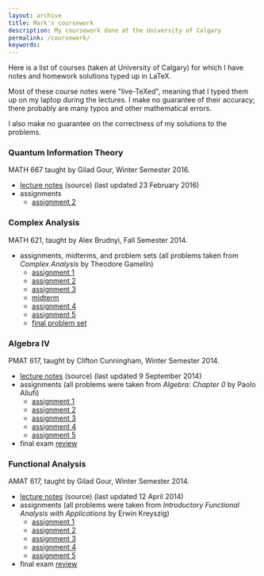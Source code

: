 ```yaml
---
layout: archive
title: Mark's coursework
description: My coursework done at the University of Calgary
permalink: /coursework/
keywords:
---
```




Here is a list of courses (taken at University of Calgary) for which I have notes and homework solutions typed up in LaTeX.

Most of these course notes were "live-TeXed", meaning that I typed them up on my laptop during the lectures. I make no guarantee of their accuracy; there probably are many typos and other mathematical errors.

I also make no guarantee on the correctness of my solutions to the problems.

###  Quantum Information Theory
MATH 667 taught by Gilad Gour, Winter Semester 2016.
- [lecture notes](/coursework/QI/QI_main.pdf) (source) (last updated 23 February 2016)
- assignments
  - [assignment 2](/coursework/QI/QI_HW2.pdf)


###  Complex Analysis
MATH 621, taught by Alex Brudnyi, Fall Semester 2014.
- assignments, midterms, and problem sets (all problems taken from *Complex Analysis* by Theodore Gamelin)
  - [assignment 1](/coursework/CompAna/ComplexAnalysis_Quiz1.pdf)
  - [assignment 2](/coursework/CompAna/ComplexAnalysis_Quiz2.pdf)
  - [assignment 3](/coursework/CompAna/ComplexAnalysis_Quiz3.pdf)
  - [midterm](/coursework/CompAna/ComplexAnalysis_midterm.pdf)
  - [assignment 4](/coursework/CompAna/ComplexAnalysis_Quiz4.pdf)
  - [assignment 5](/coursework/CompAna/ComplexAnalysis_Quiz5.pdf)
  - [final problem set](/coursework/CompAna/ComplexAnalysis_ProblemSet.pdf)


###  Algebra IV
PMAT 617, taught by Clifton Cunningham, Winter Semester 2014.
- [lecture notes](/courseworkAlg/AlgIII-main.pdf) (source) (last updated 9 September 2014)
- assignments (all problems were taken from *Algebra: Chapter 0* by Paolo Allufi)
    - [assignment 1](/coursework/Alg/Algebra_HW1.pdf)
    - [assignment 2](/coursework/Alg/Algebra_HW2.pdf)
    - [assignment 3](/coursework/Alg/Algebra_HW3.pdf)
    - [assignment 4](/coursework/Alg/Algebra_HW4.pdf)
    - [assignment 5](/coursework/Alg/Algebra_HW5.pdf)
- final exam [review](/coursework/Alg/examreview.pdf)


### Functional Analysis
AMAT 617,  taught by Gilad Gour, Winter Semester 2014.
- [lecture notes](/coursework/FuncAna/FuncAna-main.pdf) (source) (last updated 12 April 2014)
- assignments (all problems were taken from *Introductory Functional Analysis with Applications* by Erwin Kreyszig)
    - [assignment 1](/coursework/FuncAna/FunctionalAnalysis_HW1.pdf)
    - [assignment 2](/coursework/FuncAna/FunctionalAnalysis_HW2.pdf)
    - [assignment 3](/coursework/FuncAna/FunctionalAnalysis_HW3.pdf)
    - [assignment 4](/coursework/FuncAna/FunctionalAnalysis_HW4.pdf)
    - [assignment 5](/coursework/FuncAna/FunctionalAnalysis_HW5.pdf)
- final exam [review](/coursework/FuncAna/FuncAna-review.pdf)
